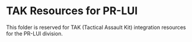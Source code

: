 # TAK Resources for PR-LUI

This folder is reserved for TAK (Tactical Assault Kit) integration resources for the PR-LUI division.

